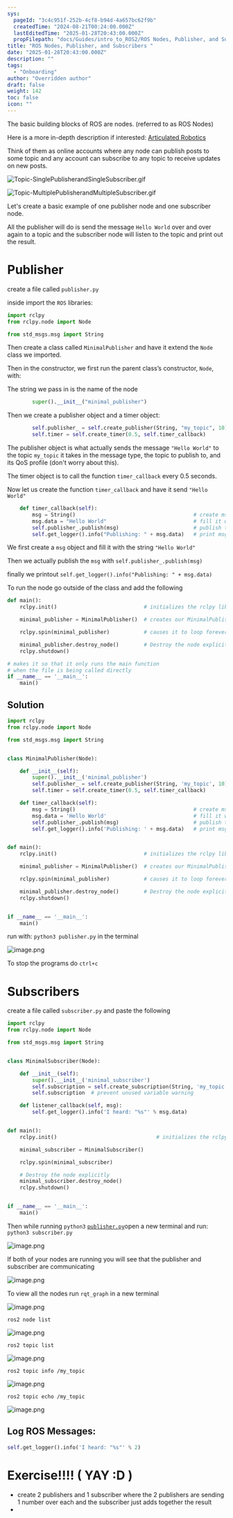 ```yaml
---
sys:
  pageId: "3c4c951f-252b-4cf8-b94d-4a657bc62f9b"
  createdTime: "2024-08-21T00:24:00.000Z"
  lastEditedTime: "2025-01-28T20:43:00.000Z"
  propFilepath: "docs/Guides/intro_to_ROS2/ROS Nodes, Publisher, and Subscribers .md"
title: "ROS Nodes, Publisher, and Subscribers "
date: "2025-01-28T20:43:00.000Z"
description: ""
tags:
  - "Onboarding"
author: "Overridden author"
draft: false
weight: 142
toc: false
icon: ""
---
```


The basic building blocks of ROS are nodes. (referred to as ROS Nodes)

Here is a more in-depth description if interested: [Articulated Robotics](https://articulatedrobotics.xyz/tutorials/ready-for-ros/ros-overview#2-nodes)

Think of them as online accounts where any node can publish posts to some topic and any account can subscribe to any topic to receive updates on new posts.

![Topic-SinglePublisherandSingleSubscriber.gif](https://docs.ros.org/en/humble/_images/Topic-SinglePublisherandSingleSubscriber.gif)

![Topic-MultiplePublisherandMultipleSubscriber.gif](https://docs.ros.org/en/humble/_images/Topic-MultiplePublisherandMultipleSubscriber.gif)

Let's create a basic example of one publisher node and one subscriber node.

All the publisher will do is send the message `Hello World` over and over again to a topic and the subscriber node will listen to the topic and print out the result.

# Publisher

create a file called `publisher.py` 

inside import the `ROS` libraries:

```python
import rclpy
from rclpy.node import Node

from std_msgs.msg import String
```

Then create a class called `MinimalPublisher` and have it extend the `Node` class we imported.

Then in the constructor, we first run the parent class’s constructor, `Node`, with:

The string we pass in is the name of the node

```python
        super().__init__("minimal_publisher")
```

Then we create a publisher object and a timer object:

```python
        self.publisher_ = self.create_publisher(String, "my_topic", 10)
        self.timer = self.create_timer(0.5, self.timer_callback)
```

The publisher object is what actually sends the message `"Hello World"` to the topic `my_topic` it takes in the message type, the topic to publish to, and its QoS profile (don't worry about this).

The timer object is to call the function `timer_callback` every 0.5 seconds.

Now let us create the function `timer_callback` and have it send `"Hello World"`

```python
    def timer_callback(self):
        msg = String()                                      # create msg object
        msg.data = "Hello World"                            # fill it with data
        self.publisher_.publish(msg)                        # publish the message
        self.get_logger().info("Publishing: " + msg.data)   # print msg
```

We first create a `msg` object and fill it with the string `"Hello World"`

Then we actually publish the `msg` with `self.publisher_.publish(msg)`

finally we printout `self.get_logger().info("Publishing: " + msg.data)`

To run the node go outside of the class and add the following

```python
def main():
    rclpy.init()                            # initializes the rclpy library

    minimal_publisher = MinimalPublisher()  # creates our MinimalPublisher object

    rclpy.spin(minimal_publisher)           # causes it to loop forever

    minimal_publisher.destroy_node()        # Destroy the node explicitly
    rclpy.shutdown()

# makes it so that it only runs the main function
# when the file is being called directly
if __name__ == '__main__': 
    main()
```

## Solution

```python
import rclpy
from rclpy.node import Node

from std_msgs.msg import String


class MinimalPublisher(Node):

    def __init__(self):
        super().__init__('minimal_publisher')
        self.publisher_ = self.create_publisher(String, 'my_topic', 10)
        self.timer = self.create_timer(0.5, self.timer_callback)

    def timer_callback(self):
        msg = String()                                      # create msg object
        msg.data = 'Hello World'                            # fill it with data
        self.publisher_.publish(msg)                        # publish the message
        self.get_logger().info('Publishing: ' + msg.data)   # print msg


def main():
    rclpy.init()                            # initializes the rclpy library

    minimal_publisher = MinimalPublisher()  # creates our MinimalPublisher object

    rclpy.spin(minimal_publisher)           # causes it to loop forever

    minimal_publisher.destroy_node()        # Destroy the node explicitly
    rclpy.shutdown()


if __name__ == '__main__':
    main()
```

run with: `python3 publisher.py` in the terminal

![image.png](https://prod-files-secure.s3.us-west-2.amazonaws.com/d518164a-d88e-44d1-a4ee-3adb3bd8bce0/9214accb-ad5b-44f1-a31c-b3167c59138b/image.png?X-Amz-Algorithm=AWS4-HMAC-SHA256&X-Amz-Content-Sha256=UNSIGNED-PAYLOAD&X-Amz-Credential=ASIAZI2LB466RLEUMPZF%2F20250204%2Fus-west-2%2Fs3%2Faws4_request&X-Amz-Date=20250204T081056Z&X-Amz-Expires=3600&X-Amz-Security-Token=IQoJb3JpZ2luX2VjEBAaCXVzLXdlc3QtMiJGMEQCIEw2QpUt%2FT%2FfQiTIdwCF%2B1vpDZ%2FoQiDLUafPKaGkV2dOAiANWmF9RXNiwGC1VWbkGqFlv5KiPXF%2FW8IvU2NBb1%2FXhCr%2FAwgpEAAaDDYzNzQyMzE4MzgwNSIMIuDqCqvKQGtsEay%2BKtwD%2BofwJ%2BxWSBpdCOK092i%2F4pj78XCv4k6uL6klXxybw0WARG4YkznuENoe2WNjnPNdzbJhyBeYswmxMd8N1U3HJZKWIPMjhHLmWFkiNMb1NPtWGrs1JSteA4YfcFLzL2JTIYxelqPDdscX7LjvvV0VKUKS5OgWY%2F%2F2XWifM1U07lecTvqBunmOfd9wCuUdiOwTUliK8BhUoBNeGD1Pi03DyG8PuFhKbgYSs41hNIPow2G8zjOR%2FudvtPMn947wSYoDzik1%2Bb0VRSNPOIh7PFiIjxDwowppDe8yjc1xG5o9VhqOElmsucpP1BIwehDJlZDZVuohLvLstowokG5hy7K0wMbVo2WZIuvUI7K%2Fw5Qxtzrs2oReMPIe1xgrZN5%2B71sGVLr02AszBQ8zyNZFoGjjf9op0ew5ZbYiFOiB8VGBY47isn%2BzWr2TZNBIrig1RQh7uN0SPJJMX0Mxuk1mG9JftdWt%2FI42J2%2F17YgirC6b032xuwu0Ci0pk3T2TvOBjd%2F1C7%2BnCJBbGKsVSfoOZLAErGKdospEpvGKk3eR1HucbA8m7l%2F7ocgX8adHnSpI9iNySjgwp%2FUaInlQ4AupzuQosWAPnodjxv27kpS%2B6sPBObzVtdHXxA6%2BLkttYC4wv5OHvQY6pgFLMGj%2BWzvLWYvHsHvDtb45%2BEK1rROWRR6DlqclQvbF3xQVH9NiB523MIBLwEaZob0%2BHpBbwG386LVGGPy3%2BIwxj9%2BnTBxOJofv%2B7fa1AoxLPmtkym2mrOa4WA%2Fu0wheWAF%2F%2Bb%2FGyhGH5cwDlBVAiS4H1lo%2FgJo32sHsoXia1Fub0jG%2BAWnEQpFaJj3GoTGK8wSrhKPcEGY779VaNJao0O4rkSIyDEV&X-Amz-Signature=234908016016278a7aecf570b01bee6789c7549e1f9498539c31d490174ac819&X-Amz-SignedHeaders=host&x-id=GetObject)

To stop the programs do `ctrl+c`

# Subscribers

create a file called `subscriber.py` and paste the following

```python
import rclpy
from rclpy.node import Node

from std_msgs.msg import String


class MinimalSubscriber(Node):

    def __init__(self):
        super().__init__('minimal_subscriber')
        self.subscription = self.create_subscription(String, 'my_topic', self.listener_callback, 10)
        self.subscription  # prevent unused variable warning

    def listener_callback(self, msg):
        self.get_logger().info('I heard: "%s"' % msg.data)


def main():
    rclpy.init()                                # initializes the rclpy library

    minimal_subscriber = MinimalSubscriber()

    rclpy.spin(minimal_subscriber)

    # Destroy the node explicitly
    minimal_subscriber.destroy_node()
    rclpy.shutdown()


if __name__ == '__main__':
    main()
```

Then while running `python3` [`publisher.py`](http://publisher.py/)open a new terminal and run: `python3 subscriber.py` 

![image.png](https://prod-files-secure.s3.us-west-2.amazonaws.com/d518164a-d88e-44d1-a4ee-3adb3bd8bce0/611fccf2-c738-4dbd-94e9-98f209092866/image.png?X-Amz-Algorithm=AWS4-HMAC-SHA256&X-Amz-Content-Sha256=UNSIGNED-PAYLOAD&X-Amz-Credential=ASIAZI2LB466RLEUMPZF%2F20250204%2Fus-west-2%2Fs3%2Faws4_request&X-Amz-Date=20250204T081056Z&X-Amz-Expires=3600&X-Amz-Security-Token=IQoJb3JpZ2luX2VjEBAaCXVzLXdlc3QtMiJGMEQCIEw2QpUt%2FT%2FfQiTIdwCF%2B1vpDZ%2FoQiDLUafPKaGkV2dOAiANWmF9RXNiwGC1VWbkGqFlv5KiPXF%2FW8IvU2NBb1%2FXhCr%2FAwgpEAAaDDYzNzQyMzE4MzgwNSIMIuDqCqvKQGtsEay%2BKtwD%2BofwJ%2BxWSBpdCOK092i%2F4pj78XCv4k6uL6klXxybw0WARG4YkznuENoe2WNjnPNdzbJhyBeYswmxMd8N1U3HJZKWIPMjhHLmWFkiNMb1NPtWGrs1JSteA4YfcFLzL2JTIYxelqPDdscX7LjvvV0VKUKS5OgWY%2F%2F2XWifM1U07lecTvqBunmOfd9wCuUdiOwTUliK8BhUoBNeGD1Pi03DyG8PuFhKbgYSs41hNIPow2G8zjOR%2FudvtPMn947wSYoDzik1%2Bb0VRSNPOIh7PFiIjxDwowppDe8yjc1xG5o9VhqOElmsucpP1BIwehDJlZDZVuohLvLstowokG5hy7K0wMbVo2WZIuvUI7K%2Fw5Qxtzrs2oReMPIe1xgrZN5%2B71sGVLr02AszBQ8zyNZFoGjjf9op0ew5ZbYiFOiB8VGBY47isn%2BzWr2TZNBIrig1RQh7uN0SPJJMX0Mxuk1mG9JftdWt%2FI42J2%2F17YgirC6b032xuwu0Ci0pk3T2TvOBjd%2F1C7%2BnCJBbGKsVSfoOZLAErGKdospEpvGKk3eR1HucbA8m7l%2F7ocgX8adHnSpI9iNySjgwp%2FUaInlQ4AupzuQosWAPnodjxv27kpS%2B6sPBObzVtdHXxA6%2BLkttYC4wv5OHvQY6pgFLMGj%2BWzvLWYvHsHvDtb45%2BEK1rROWRR6DlqclQvbF3xQVH9NiB523MIBLwEaZob0%2BHpBbwG386LVGGPy3%2BIwxj9%2BnTBxOJofv%2B7fa1AoxLPmtkym2mrOa4WA%2Fu0wheWAF%2F%2Bb%2FGyhGH5cwDlBVAiS4H1lo%2FgJo32sHsoXia1Fub0jG%2BAWnEQpFaJj3GoTGK8wSrhKPcEGY779VaNJao0O4rkSIyDEV&X-Amz-Signature=0013cf419d6b7920a804ec41c9edb929e33297efaddda6eb10323110cb6969ca&X-Amz-SignedHeaders=host&x-id=GetObject)

If both of your nodes are running you will see that the publisher and subscriber are communicating

![image.png](https://prod-files-secure.s3.us-west-2.amazonaws.com/d518164a-d88e-44d1-a4ee-3adb3bd8bce0/eea428b5-1cf0-43bb-a30b-81cbaf6c5c78/image.png?X-Amz-Algorithm=AWS4-HMAC-SHA256&X-Amz-Content-Sha256=UNSIGNED-PAYLOAD&X-Amz-Credential=ASIAZI2LB466RLEUMPZF%2F20250204%2Fus-west-2%2Fs3%2Faws4_request&X-Amz-Date=20250204T081056Z&X-Amz-Expires=3600&X-Amz-Security-Token=IQoJb3JpZ2luX2VjEBAaCXVzLXdlc3QtMiJGMEQCIEw2QpUt%2FT%2FfQiTIdwCF%2B1vpDZ%2FoQiDLUafPKaGkV2dOAiANWmF9RXNiwGC1VWbkGqFlv5KiPXF%2FW8IvU2NBb1%2FXhCr%2FAwgpEAAaDDYzNzQyMzE4MzgwNSIMIuDqCqvKQGtsEay%2BKtwD%2BofwJ%2BxWSBpdCOK092i%2F4pj78XCv4k6uL6klXxybw0WARG4YkznuENoe2WNjnPNdzbJhyBeYswmxMd8N1U3HJZKWIPMjhHLmWFkiNMb1NPtWGrs1JSteA4YfcFLzL2JTIYxelqPDdscX7LjvvV0VKUKS5OgWY%2F%2F2XWifM1U07lecTvqBunmOfd9wCuUdiOwTUliK8BhUoBNeGD1Pi03DyG8PuFhKbgYSs41hNIPow2G8zjOR%2FudvtPMn947wSYoDzik1%2Bb0VRSNPOIh7PFiIjxDwowppDe8yjc1xG5o9VhqOElmsucpP1BIwehDJlZDZVuohLvLstowokG5hy7K0wMbVo2WZIuvUI7K%2Fw5Qxtzrs2oReMPIe1xgrZN5%2B71sGVLr02AszBQ8zyNZFoGjjf9op0ew5ZbYiFOiB8VGBY47isn%2BzWr2TZNBIrig1RQh7uN0SPJJMX0Mxuk1mG9JftdWt%2FI42J2%2F17YgirC6b032xuwu0Ci0pk3T2TvOBjd%2F1C7%2BnCJBbGKsVSfoOZLAErGKdospEpvGKk3eR1HucbA8m7l%2F7ocgX8adHnSpI9iNySjgwp%2FUaInlQ4AupzuQosWAPnodjxv27kpS%2B6sPBObzVtdHXxA6%2BLkttYC4wv5OHvQY6pgFLMGj%2BWzvLWYvHsHvDtb45%2BEK1rROWRR6DlqclQvbF3xQVH9NiB523MIBLwEaZob0%2BHpBbwG386LVGGPy3%2BIwxj9%2BnTBxOJofv%2B7fa1AoxLPmtkym2mrOa4WA%2Fu0wheWAF%2F%2Bb%2FGyhGH5cwDlBVAiS4H1lo%2FgJo32sHsoXia1Fub0jG%2BAWnEQpFaJj3GoTGK8wSrhKPcEGY779VaNJao0O4rkSIyDEV&X-Amz-Signature=a413f8bdcbced9830b6b025414b17fff26ca7984ee410d5b2a2822d8eb22db60&X-Amz-SignedHeaders=host&x-id=GetObject)

To view all the nodes run `rqt_graph` in a new terminal

![image.png](https://prod-files-secure.s3.us-west-2.amazonaws.com/d518164a-d88e-44d1-a4ee-3adb3bd8bce0/1d98e964-4318-4d62-b5c4-8c8f78368598/image.png?X-Amz-Algorithm=AWS4-HMAC-SHA256&X-Amz-Content-Sha256=UNSIGNED-PAYLOAD&X-Amz-Credential=ASIAZI2LB466RLEUMPZF%2F20250204%2Fus-west-2%2Fs3%2Faws4_request&X-Amz-Date=20250204T081056Z&X-Amz-Expires=3600&X-Amz-Security-Token=IQoJb3JpZ2luX2VjEBAaCXVzLXdlc3QtMiJGMEQCIEw2QpUt%2FT%2FfQiTIdwCF%2B1vpDZ%2FoQiDLUafPKaGkV2dOAiANWmF9RXNiwGC1VWbkGqFlv5KiPXF%2FW8IvU2NBb1%2FXhCr%2FAwgpEAAaDDYzNzQyMzE4MzgwNSIMIuDqCqvKQGtsEay%2BKtwD%2BofwJ%2BxWSBpdCOK092i%2F4pj78XCv4k6uL6klXxybw0WARG4YkznuENoe2WNjnPNdzbJhyBeYswmxMd8N1U3HJZKWIPMjhHLmWFkiNMb1NPtWGrs1JSteA4YfcFLzL2JTIYxelqPDdscX7LjvvV0VKUKS5OgWY%2F%2F2XWifM1U07lecTvqBunmOfd9wCuUdiOwTUliK8BhUoBNeGD1Pi03DyG8PuFhKbgYSs41hNIPow2G8zjOR%2FudvtPMn947wSYoDzik1%2Bb0VRSNPOIh7PFiIjxDwowppDe8yjc1xG5o9VhqOElmsucpP1BIwehDJlZDZVuohLvLstowokG5hy7K0wMbVo2WZIuvUI7K%2Fw5Qxtzrs2oReMPIe1xgrZN5%2B71sGVLr02AszBQ8zyNZFoGjjf9op0ew5ZbYiFOiB8VGBY47isn%2BzWr2TZNBIrig1RQh7uN0SPJJMX0Mxuk1mG9JftdWt%2FI42J2%2F17YgirC6b032xuwu0Ci0pk3T2TvOBjd%2F1C7%2BnCJBbGKsVSfoOZLAErGKdospEpvGKk3eR1HucbA8m7l%2F7ocgX8adHnSpI9iNySjgwp%2FUaInlQ4AupzuQosWAPnodjxv27kpS%2B6sPBObzVtdHXxA6%2BLkttYC4wv5OHvQY6pgFLMGj%2BWzvLWYvHsHvDtb45%2BEK1rROWRR6DlqclQvbF3xQVH9NiB523MIBLwEaZob0%2BHpBbwG386LVGGPy3%2BIwxj9%2BnTBxOJofv%2B7fa1AoxLPmtkym2mrOa4WA%2Fu0wheWAF%2F%2Bb%2FGyhGH5cwDlBVAiS4H1lo%2FgJo32sHsoXia1Fub0jG%2BAWnEQpFaJj3GoTGK8wSrhKPcEGY779VaNJao0O4rkSIyDEV&X-Amz-Signature=80359af9eefe0c48b83bc600fd07165c2ee3f92e185114865c9df2c2388359e7&X-Amz-SignedHeaders=host&x-id=GetObject)

`ros2 node list`

![image.png](https://prod-files-secure.s3.us-west-2.amazonaws.com/d518164a-d88e-44d1-a4ee-3adb3bd8bce0/680ac8cf-e6d9-4164-9ece-5b9a6fccffee/image.png?X-Amz-Algorithm=AWS4-HMAC-SHA256&X-Amz-Content-Sha256=UNSIGNED-PAYLOAD&X-Amz-Credential=ASIAZI2LB466RLEUMPZF%2F20250204%2Fus-west-2%2Fs3%2Faws4_request&X-Amz-Date=20250204T081056Z&X-Amz-Expires=3600&X-Amz-Security-Token=IQoJb3JpZ2luX2VjEBAaCXVzLXdlc3QtMiJGMEQCIEw2QpUt%2FT%2FfQiTIdwCF%2B1vpDZ%2FoQiDLUafPKaGkV2dOAiANWmF9RXNiwGC1VWbkGqFlv5KiPXF%2FW8IvU2NBb1%2FXhCr%2FAwgpEAAaDDYzNzQyMzE4MzgwNSIMIuDqCqvKQGtsEay%2BKtwD%2BofwJ%2BxWSBpdCOK092i%2F4pj78XCv4k6uL6klXxybw0WARG4YkznuENoe2WNjnPNdzbJhyBeYswmxMd8N1U3HJZKWIPMjhHLmWFkiNMb1NPtWGrs1JSteA4YfcFLzL2JTIYxelqPDdscX7LjvvV0VKUKS5OgWY%2F%2F2XWifM1U07lecTvqBunmOfd9wCuUdiOwTUliK8BhUoBNeGD1Pi03DyG8PuFhKbgYSs41hNIPow2G8zjOR%2FudvtPMn947wSYoDzik1%2Bb0VRSNPOIh7PFiIjxDwowppDe8yjc1xG5o9VhqOElmsucpP1BIwehDJlZDZVuohLvLstowokG5hy7K0wMbVo2WZIuvUI7K%2Fw5Qxtzrs2oReMPIe1xgrZN5%2B71sGVLr02AszBQ8zyNZFoGjjf9op0ew5ZbYiFOiB8VGBY47isn%2BzWr2TZNBIrig1RQh7uN0SPJJMX0Mxuk1mG9JftdWt%2FI42J2%2F17YgirC6b032xuwu0Ci0pk3T2TvOBjd%2F1C7%2BnCJBbGKsVSfoOZLAErGKdospEpvGKk3eR1HucbA8m7l%2F7ocgX8adHnSpI9iNySjgwp%2FUaInlQ4AupzuQosWAPnodjxv27kpS%2B6sPBObzVtdHXxA6%2BLkttYC4wv5OHvQY6pgFLMGj%2BWzvLWYvHsHvDtb45%2BEK1rROWRR6DlqclQvbF3xQVH9NiB523MIBLwEaZob0%2BHpBbwG386LVGGPy3%2BIwxj9%2BnTBxOJofv%2B7fa1AoxLPmtkym2mrOa4WA%2Fu0wheWAF%2F%2Bb%2FGyhGH5cwDlBVAiS4H1lo%2FgJo32sHsoXia1Fub0jG%2BAWnEQpFaJj3GoTGK8wSrhKPcEGY779VaNJao0O4rkSIyDEV&X-Amz-Signature=d6813406a3913deacf54ee166e28ce833b4361e7ac26226f4a525b48e1b12f6f&X-Amz-SignedHeaders=host&x-id=GetObject)

`ros2 topic list`

![image.png](https://prod-files-secure.s3.us-west-2.amazonaws.com/d518164a-d88e-44d1-a4ee-3adb3bd8bce0/eee2ebe1-27ef-4a4a-96fb-2ca54126fb29/image.png?X-Amz-Algorithm=AWS4-HMAC-SHA256&X-Amz-Content-Sha256=UNSIGNED-PAYLOAD&X-Amz-Credential=ASIAZI2LB466RLEUMPZF%2F20250204%2Fus-west-2%2Fs3%2Faws4_request&X-Amz-Date=20250204T081056Z&X-Amz-Expires=3600&X-Amz-Security-Token=IQoJb3JpZ2luX2VjEBAaCXVzLXdlc3QtMiJGMEQCIEw2QpUt%2FT%2FfQiTIdwCF%2B1vpDZ%2FoQiDLUafPKaGkV2dOAiANWmF9RXNiwGC1VWbkGqFlv5KiPXF%2FW8IvU2NBb1%2FXhCr%2FAwgpEAAaDDYzNzQyMzE4MzgwNSIMIuDqCqvKQGtsEay%2BKtwD%2BofwJ%2BxWSBpdCOK092i%2F4pj78XCv4k6uL6klXxybw0WARG4YkznuENoe2WNjnPNdzbJhyBeYswmxMd8N1U3HJZKWIPMjhHLmWFkiNMb1NPtWGrs1JSteA4YfcFLzL2JTIYxelqPDdscX7LjvvV0VKUKS5OgWY%2F%2F2XWifM1U07lecTvqBunmOfd9wCuUdiOwTUliK8BhUoBNeGD1Pi03DyG8PuFhKbgYSs41hNIPow2G8zjOR%2FudvtPMn947wSYoDzik1%2Bb0VRSNPOIh7PFiIjxDwowppDe8yjc1xG5o9VhqOElmsucpP1BIwehDJlZDZVuohLvLstowokG5hy7K0wMbVo2WZIuvUI7K%2Fw5Qxtzrs2oReMPIe1xgrZN5%2B71sGVLr02AszBQ8zyNZFoGjjf9op0ew5ZbYiFOiB8VGBY47isn%2BzWr2TZNBIrig1RQh7uN0SPJJMX0Mxuk1mG9JftdWt%2FI42J2%2F17YgirC6b032xuwu0Ci0pk3T2TvOBjd%2F1C7%2BnCJBbGKsVSfoOZLAErGKdospEpvGKk3eR1HucbA8m7l%2F7ocgX8adHnSpI9iNySjgwp%2FUaInlQ4AupzuQosWAPnodjxv27kpS%2B6sPBObzVtdHXxA6%2BLkttYC4wv5OHvQY6pgFLMGj%2BWzvLWYvHsHvDtb45%2BEK1rROWRR6DlqclQvbF3xQVH9NiB523MIBLwEaZob0%2BHpBbwG386LVGGPy3%2BIwxj9%2BnTBxOJofv%2B7fa1AoxLPmtkym2mrOa4WA%2Fu0wheWAF%2F%2Bb%2FGyhGH5cwDlBVAiS4H1lo%2FgJo32sHsoXia1Fub0jG%2BAWnEQpFaJj3GoTGK8wSrhKPcEGY779VaNJao0O4rkSIyDEV&X-Amz-Signature=95d16e0dac115ff7634a25ea8f4a668d3cf351df657150f41d57d6be840fa3f8&X-Amz-SignedHeaders=host&x-id=GetObject)

`ros2 topic info /my_topic`

![image.png](https://prod-files-secure.s3.us-west-2.amazonaws.com/d518164a-d88e-44d1-a4ee-3adb3bd8bce0/6288ef12-cb9e-406f-b9eb-65feed3a9011/image.png?X-Amz-Algorithm=AWS4-HMAC-SHA256&X-Amz-Content-Sha256=UNSIGNED-PAYLOAD&X-Amz-Credential=ASIAZI2LB466RLEUMPZF%2F20250204%2Fus-west-2%2Fs3%2Faws4_request&X-Amz-Date=20250204T081056Z&X-Amz-Expires=3600&X-Amz-Security-Token=IQoJb3JpZ2luX2VjEBAaCXVzLXdlc3QtMiJGMEQCIEw2QpUt%2FT%2FfQiTIdwCF%2B1vpDZ%2FoQiDLUafPKaGkV2dOAiANWmF9RXNiwGC1VWbkGqFlv5KiPXF%2FW8IvU2NBb1%2FXhCr%2FAwgpEAAaDDYzNzQyMzE4MzgwNSIMIuDqCqvKQGtsEay%2BKtwD%2BofwJ%2BxWSBpdCOK092i%2F4pj78XCv4k6uL6klXxybw0WARG4YkznuENoe2WNjnPNdzbJhyBeYswmxMd8N1U3HJZKWIPMjhHLmWFkiNMb1NPtWGrs1JSteA4YfcFLzL2JTIYxelqPDdscX7LjvvV0VKUKS5OgWY%2F%2F2XWifM1U07lecTvqBunmOfd9wCuUdiOwTUliK8BhUoBNeGD1Pi03DyG8PuFhKbgYSs41hNIPow2G8zjOR%2FudvtPMn947wSYoDzik1%2Bb0VRSNPOIh7PFiIjxDwowppDe8yjc1xG5o9VhqOElmsucpP1BIwehDJlZDZVuohLvLstowokG5hy7K0wMbVo2WZIuvUI7K%2Fw5Qxtzrs2oReMPIe1xgrZN5%2B71sGVLr02AszBQ8zyNZFoGjjf9op0ew5ZbYiFOiB8VGBY47isn%2BzWr2TZNBIrig1RQh7uN0SPJJMX0Mxuk1mG9JftdWt%2FI42J2%2F17YgirC6b032xuwu0Ci0pk3T2TvOBjd%2F1C7%2BnCJBbGKsVSfoOZLAErGKdospEpvGKk3eR1HucbA8m7l%2F7ocgX8adHnSpI9iNySjgwp%2FUaInlQ4AupzuQosWAPnodjxv27kpS%2B6sPBObzVtdHXxA6%2BLkttYC4wv5OHvQY6pgFLMGj%2BWzvLWYvHsHvDtb45%2BEK1rROWRR6DlqclQvbF3xQVH9NiB523MIBLwEaZob0%2BHpBbwG386LVGGPy3%2BIwxj9%2BnTBxOJofv%2B7fa1AoxLPmtkym2mrOa4WA%2Fu0wheWAF%2F%2Bb%2FGyhGH5cwDlBVAiS4H1lo%2FgJo32sHsoXia1Fub0jG%2BAWnEQpFaJj3GoTGK8wSrhKPcEGY779VaNJao0O4rkSIyDEV&X-Amz-Signature=1592f2f20389e8531f77fbd8c55707a549b412a521c20ceef051f86dba3a88ba&X-Amz-SignedHeaders=host&x-id=GetObject)

`ros2 topic echo /my_topic`

![image.png](https://prod-files-secure.s3.us-west-2.amazonaws.com/d518164a-d88e-44d1-a4ee-3adb3bd8bce0/0a6fcb4d-422d-4a6c-a803-749ef4adf2c6/image.png?X-Amz-Algorithm=AWS4-HMAC-SHA256&X-Amz-Content-Sha256=UNSIGNED-PAYLOAD&X-Amz-Credential=ASIAZI2LB466RLEUMPZF%2F20250204%2Fus-west-2%2Fs3%2Faws4_request&X-Amz-Date=20250204T081056Z&X-Amz-Expires=3600&X-Amz-Security-Token=IQoJb3JpZ2luX2VjEBAaCXVzLXdlc3QtMiJGMEQCIEw2QpUt%2FT%2FfQiTIdwCF%2B1vpDZ%2FoQiDLUafPKaGkV2dOAiANWmF9RXNiwGC1VWbkGqFlv5KiPXF%2FW8IvU2NBb1%2FXhCr%2FAwgpEAAaDDYzNzQyMzE4MzgwNSIMIuDqCqvKQGtsEay%2BKtwD%2BofwJ%2BxWSBpdCOK092i%2F4pj78XCv4k6uL6klXxybw0WARG4YkznuENoe2WNjnPNdzbJhyBeYswmxMd8N1U3HJZKWIPMjhHLmWFkiNMb1NPtWGrs1JSteA4YfcFLzL2JTIYxelqPDdscX7LjvvV0VKUKS5OgWY%2F%2F2XWifM1U07lecTvqBunmOfd9wCuUdiOwTUliK8BhUoBNeGD1Pi03DyG8PuFhKbgYSs41hNIPow2G8zjOR%2FudvtPMn947wSYoDzik1%2Bb0VRSNPOIh7PFiIjxDwowppDe8yjc1xG5o9VhqOElmsucpP1BIwehDJlZDZVuohLvLstowokG5hy7K0wMbVo2WZIuvUI7K%2Fw5Qxtzrs2oReMPIe1xgrZN5%2B71sGVLr02AszBQ8zyNZFoGjjf9op0ew5ZbYiFOiB8VGBY47isn%2BzWr2TZNBIrig1RQh7uN0SPJJMX0Mxuk1mG9JftdWt%2FI42J2%2F17YgirC6b032xuwu0Ci0pk3T2TvOBjd%2F1C7%2BnCJBbGKsVSfoOZLAErGKdospEpvGKk3eR1HucbA8m7l%2F7ocgX8adHnSpI9iNySjgwp%2FUaInlQ4AupzuQosWAPnodjxv27kpS%2B6sPBObzVtdHXxA6%2BLkttYC4wv5OHvQY6pgFLMGj%2BWzvLWYvHsHvDtb45%2BEK1rROWRR6DlqclQvbF3xQVH9NiB523MIBLwEaZob0%2BHpBbwG386LVGGPy3%2BIwxj9%2BnTBxOJofv%2B7fa1AoxLPmtkym2mrOa4WA%2Fu0wheWAF%2F%2Bb%2FGyhGH5cwDlBVAiS4H1lo%2FgJo32sHsoXia1Fub0jG%2BAWnEQpFaJj3GoTGK8wSrhKPcEGY779VaNJao0O4rkSIyDEV&X-Amz-Signature=a8c52d3c152a365f682875585437eaa576c5ce501b1b55fe45430b0983974ea7&X-Amz-SignedHeaders=host&x-id=GetObject)

## Log ROS Messages:

```python
self.get_logger().info('I heard: "%s"' % 2)
```

# Exercise!!!! ( YAY :D )

- create 2 publishers and 1 subscriber where the 2 publishers are sending 1 number over each and the subscriber just adds together the result
- 
